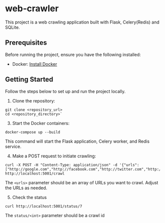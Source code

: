 # web-crawler

This project is a web crawling application built with Flask, Celery(Redis) and SQLite.

## Prerequisites

Before running the project, ensure you have the following installed:

- Docker: [Install Docker](https://www.docker.com/get-started)

## Getting Started

Follow the steps below to set up and run the project locally.


1. Clone the repository:

```
git clone <repository_url>
cd <repository_directory>`
```

3. Start the Docker containers:

```
docker-compose up --build
```

This command will start the Flask application, Celery worker, and Redis service.

4. Make a POST request to initiate crawling:

```
curl -X POST -H "Content-Type: application/json" -d '{"urls": ["http://google.com","http://facebook.com","http://twitter.com","http://apple.com","http://sony.com","http://soundcloud.com","http://kenwood.com"]}' http://localhost:5001/crawl
```

The `<urls>` parameter should be an array of URLs you want to crawl. Adjust the URLs as needed.

5. Check the status

```
curl http://localhost:5001/status/7
```

The `status/<int>` parameter should be a crawl id


